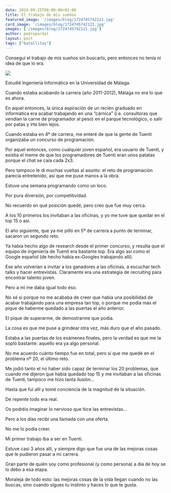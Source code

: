 ```yaml
---
date: 2024-09-25T00:00:00+01:00
title: El trabajo de mis sueños
featured_image: '/images/blog/1724745742121.jpg'
card_image: '/images/blog/1724745742121.jpg'
images: ['/images/blog/1724745742121.jpg']
author: pedropardal
layout: post
tags: ["batallitas"]
---
```


Conseguí el trabajo de mis sueños sin buscarlo, pero entonces no tenía ni idea de que lo era.

![](/images/blog/1724745742121.jpg)

Estudié Ingeniería Informática en la Universidad de Málaga.

Cuando estaba acabando la carrera (año 2011-2012), Málaga no era lo que es ahora.

En aquel entonces, la única aspiración de un recién graduado en informática era acabar trabajando en una “cárnica” (i.e. consultoras que vendían la carne de programador al peso) en el parque tecnológico, o salir por patas y irte bien lejos.

Cuando estaba en 4º de carrera, me enteré de que la gente de Tuenti organizaba un concurso de programación.

Por aquel entonces, como cualquier joven español, era usuario de Tuenti, y existía el meme de que los programadores de Tuenti eran unos patatas porque el chat se caía cada 2x3.

Pero tampoco le di muchas vueltas al asunto: el reto de programación parecía entretenido, así que me puse manos a la obra.

Estuve una semana programando como un loco.

Por pura diversión, por competitividad.

No recuerdo en qué posición quedé, pero creo que fue muy cerca.

A los 10 primeros los invitaban a las oficinas, y yo me tuve que quedar en el top 15 o así.

El año siguiente, que ya me pilló en 5º de carrera a punto de terminar, sacaron un segundo reto.

Ya había hecho algo de research desde el primer concurso, y resulta que el equipo de ingeniería de Tuenti era bastante top. Era algo así como el Google español (de hecho había ex-Googles trabajando allí).

Ese año volverían a invitar a los ganadores a las oficinas, a escuchar tech talks y hacer entrevistas. Claramente era una estrategia de recruiting para encontrar talento joven.

Pero a mí me daba igual todo eso.

No sé si porque no me acababa de creer que había una posibilidad de acabar trabajando para una empresa tan top, o porque me podía más el pique de haberme quedado a las puertas el año anterior.

El pique de superarme, de demostrarme que podía.

La cosa es que me puse a grindear otra vez, más duro que el año pasado.

Estaba a las puertas de los exámenes finales, pero la verdad es que me la sopló bastante: aquello era ya algo personal.

No me acuerdo cuánto tiempo fue en total, pero sí que me quedé en el problema nº 20, el último reto.

Me jodió tanto el no haber sido capaz de terminar los 20 problemas, que cuando me dijeron que había quedado top 15 y me invitaban a las oficinas de Tuenti, tampoco me hizo tanta ilusión...

Hasta que fui allí y tomé conciencia de la magnitud de la situación.

De repente todo era real.

Os podréis imaginar lo nervioso que hice las entrevistas… 

Pero a los días recibí una llamada con una oferta.

No me lo podía creer.

Mi primer trabajo iba a ser en Tuenti.

Estuve casi 3 años allí, y siempre digo que fue una de las mejoras cosas que le pudieron pasar a mi carrera.

Gran parte de quién soy como profesional (y como persona) a día de hoy se lo debo a esa etapa.

Moraleja de todo esto: las mejoras cosas de la vida llegan cuando no las buscas, sino cuando sigues tu instinto y haces lo que te gusta.
